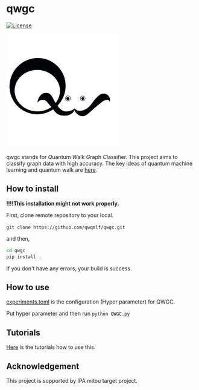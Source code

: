 
# qwgc

[![License](https://img.shields.io/badge/License-Apache%202.0-blue.svg)](https://opensource.org/licenses/Apache-2.0)

<img src="./image/qwgc_logo.png" width="300" height="300">

qwgc stands for *Q*uantum *W*alk *G*raph *C*lassifier.
This project aims to classify graph data with high accuracy.
The key ideas of quantum machine learning and quantum walk are [here](https://qwqmlft.github.io/QuantumFrontier).
<!-- put the link to our web site -->

## How to install

**!!!!This installation might not work properly.**

First, clone remote repository to your local.

`git clone https://github.com/qwqmlf/qwgc.git`

and then,

```zsh
cd qwgc
pip install .
```

If you don't have any errors, your build is success.

## How to use

[experiments.toml](https://github.com/qwqmlf/qwgc/blob/master/qwgc/experiments.toml) is the configuration (Hyper parameter) for QWGC.

Put hyper parameter and then run
`python QWGC.py`

## Tutorials

[Here](./notebook/tutorial.ipynb) is the tutorials how to use this.

## Acknowledgement

This project is supported by IPA mitou target project.
